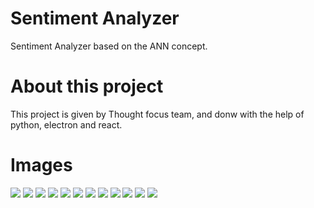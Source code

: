 # Sentiment Analyzer

Sentiment Analyzer based on the ANN concept.

# About this project

This project is given by Thought focus team, and donw with the help of python, electron and react.

# Images

![](git_images/1.png)
![](git_images/2.png)
![](git_images/3.png)
![](git_images/4.png)
![](git_images/5.png)
![](git_images/6.png)
![](git_images/7.png)
![](git_images/8.png)
![](git_images/9.png)
![](git_images/10.png)
![](git_images/11.png)
![](git_images/12.png)
